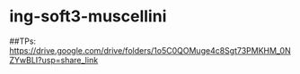 # ing-soft3-muscellini

##TPs: https://drive.google.com/drive/folders/1o5C0QOMuge4c8Sgt73PMKHM_0NZYwBLI?usp=share_link
